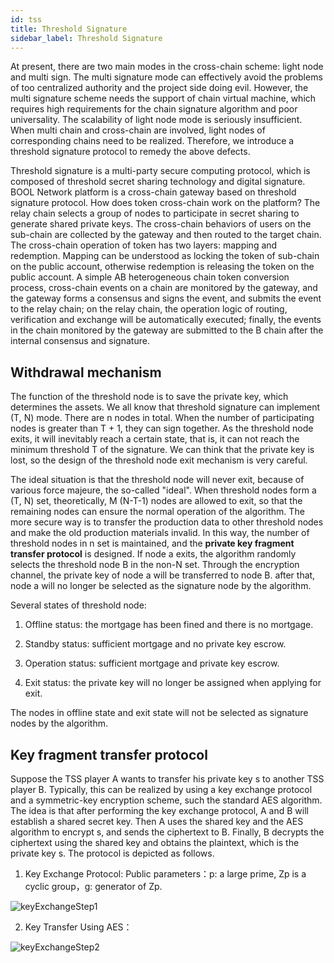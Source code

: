 ```yaml
---
id: tss
title: Threshold Signature
sidebar_label: Threshold Signature
---
```


At present, there are two main modes in the cross-chain scheme: light node and multi sign. The multi signature mode can effectively avoid the problems of too centralized authority and the project side doing evil. However, the multi signature scheme needs the support of chain virtual machine, which requires high requirements for the chain signature algorithm and poor universality. The scalability of light node mode is seriously insufficient. When multi chain and cross-chain are involved, light nodes of corresponding chains need to be realized. Therefore, we introduce a threshold signature protocol to remedy the above defects.

Threshold signature is a multi-party secure computing protocol, which is composed of threshold secret sharing technology and digital signature. BOOL Network platform is a cross-chain gateway based on threshold signature protocol. How does token cross-chain work on the platform? The relay chain selects a group of nodes to participate in secret sharing to generate shared private keys. The cross-chain behaviors of users on the sub-chain are collected by the gateway and then routed to the target chain. The cross-chain operation of token has two layers: mapping and redemption. Mapping can be understood as locking the token of sub-chain on the public account, otherwise redemption is releasing the token on the public account. A simple AB heterogeneous chain token conversion process, cross-chain events on a chain are monitored by the gateway, and the gateway forms a consensus and signs the event, and submits the event to the relay chain; on the relay chain, the operation logic of routing, verification and exchange will be automatically executed; finally, the events in the chain monitored by the gateway are submitted to the B chain after the internal consensus and signature.

## Withdrawal mechanism

The function of the threshold node is to save the private key, which determines the assets. We all know that threshold signature can implement (T, N) mode. There are n nodes in total. When the number of participating nodes is greater than T + 1, they can sign together. As the threshold node exits, it will inevitably reach a certain state, that is, it can not reach the minimum threshold T of the signature. We can think that the private key is lost, so the design of the threshold node exit mechanism is very careful.

The ideal situation is that the threshold node will never exit, because of various force majeure, the so-called "ideal". When threshold nodes form a (T, N) set, theoretically, M (N-T-1) nodes are allowed to exit, so that the remaining nodes can ensure the normal operation of the algorithm. The more secure way is to transfer the production data to other threshold nodes and make the old production materials invalid. In this way, the number of threshold nodes in n set is maintained, and the **private key fragment transfer protocol** is designed. If node a exits, the algorithm randomly selects the threshold node B in the non-N set. Through the encryption channel, the private key of node a will be transferred to node B. after that, node a will no longer be selected as the signature node by the algorithm.

Several states of threshold node:

1. Offline status: the mortgage has been fined and there is no mortgage.

2. Standby status: sufficient mortgage and no private key escrow.

3. Operation status: sufficient mortgage and private key escrow.

4. Exit status: the private key will no longer be assigned when applying for exit.

The nodes in offline state and exit state will not be selected as signature nodes by the algorithm.

## Key fragment transfer protocol

Suppose the TSS player A wants to transfer his private key s to another TSS player B. Typically, this can be realized by using a key exchange protocol and a symmetric-key encryption scheme, such the standard AES algorithm. The idea is that after performing the key exchange protocol, A and B will establish a shared secret key. Then A uses the shared key and the AES algorithm to encrypt s, and sends the ciphertext to B. Finally, B decrypts the ciphertext using the shared key and obtains the plaintext, which is the private key s. The protocol is depicted as follows.

1. Key Exchange Protocol:
Public parameters：p: a large prime, Zp is a cyclic group，g: generator of Zp.

![keyExchangeStep1](/img/key_exchange_protocol1.png)

2. Key Transfer Using AES：

![keyExchangeStep2](/img/key_exchange_protocol2.png)